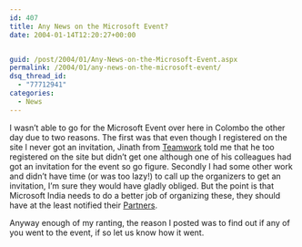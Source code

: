 ```yaml
---
id: 407
title: Any News on the Microsoft Event?
date: 2004-01-14T12:20:27+00:00


guid: /post/2004/01/Any-News-on-the-Microsoft-Event.aspx
permalink: /2004/01/any-news-on-the-microsoft-event/
dsq_thread_id:
  - "77712941"
categories:
  - News
---
```

<body xmlns="http://www.w3.org/1999/xhtml">
    <div class="Section1">
        <p class="MsoNormal">
            I wasn&rsquo;t able to go for the Microsoft Event over here in Colombo the other day
            due to two reasons. The first was that even though I registered on the site I never
            got an invitation, Jinath from <a href="http://www.teamwork.se/">Teamwork</a> told
            me that he too registered on the site but didn&rsquo;t get one although one of his
            colleagues had got an invitation for the event so go figure. Secondly I had some other
            work and didn&rsquo;t have time (or was too lazy!) to call up the organizers to get
            an invitation, I&rsquo;m sure they would have gladly obliged. But the point is that
            Microsoft India needs to do a better job of organizing these, they should have at
            the least notified their <a href="http://www.microsoft.com/partner">Partners</a>.
        </p>
        <p class="MsoNormal">
            Anyway enough of my ranting, the reason I posted was to find out if any of you went
            to the event, if so let us know how it went.
        </p>
    </div>
</body>